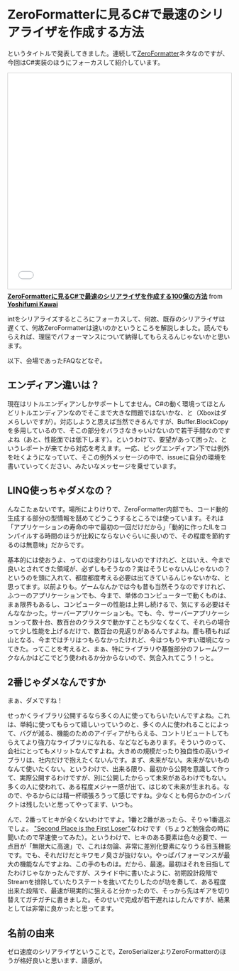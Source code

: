 # ZeroFormatterに見るC#で最速のシリアライザを作成する方法

というタイトルで発表してきました。連続して[ZeroFormatter](https://github.com/neuecc/ZeroFormatter)ネタなのですが、今回はC#実装のほうにフォーカスして紹介しています。

<iframe src="//www.slideshare.net/slideshow/embed_code/key/Fh2CqunIBPjdqg" width="595" height="485" frameborder="0" marginwidth="0" marginheight="0" scrolling="no" style="border:1px solid #CCC; border-width:1px; margin-bottom:5px; max-width: 100%;" allowfullscreen> </iframe> <div style="margin-bottom:5px"> <strong> <a href="//www.slideshare.net/neuecc/zeroformatterc100" title="ZeroFormatterに見るC#で最速のシリアライザを作成する100億の方法" target="_blank">ZeroFormatterに見るC#で最速のシリアライザを作成する100億の方法</a> </strong> from <strong><a target="_blank" href="//www.slideshare.net/neuecc">Yoshifumi Kawai</a></strong> </div>

intをシリアライズするところにフォーカスして、何故、既存のシリアライザは遅くて、何故ZeroFormatterは速いのかというところを解説しました。読んでもらえれば、理屈でパフォーマンスについて納得してもらえるんじゃないかと思います。

以下、会場であったFAQなどなぞ。

エンディアン違いは？
---
現在はリトルエンディアンしかサポートしてません。C#の動く環境ってほとんどリトルエンディアンなのでそこまで大きな問題ではないかな、と（Xboxはダメらしいですが）。対応しようと思えば当然できるんですが、Buffer.BlockCopyを多用しているので、そこの部分をバラさなきゃいけないので若干手間なのですよね（あと、性能面では低下します）。というわけで、要望があって困った、というレポートが来てから対応を考えます。一応、ビッグエンディアン下では例外を吐くようになっていて、そこの例外メッセージの中で、issueに自分の環境を書いていってください、みたいなメッセージを乗せています。

LINQ使っちゃダメなの？
---
んなこたぁないです。場所によりけりで、ZeroFormatter内部でも、コード動的生成する部分の型情報を舐めてどうこうするところでは使っています。それは「アプリケーションの寿命の中で最初の一回だけだから」「動的に作ったILをコンパイルする時間のほうが比較にならないぐらいに長いので、その程度を節約するのは無意味」だからです。

基本的には使おうよ、ってのは変わりはしないのですけれど、とはいえ、今まで良いとされてきた領域が、必ずしもそうなの？実はそうじゃないんじゃないの？というのを頭に入れて、都度都度考える必要は出てきているんじゃないかな、と思ってます。以前よりも。ゲームなんかでは今も昔も当然そうなのですけれど、ふつーのアプリケーションでも、今まで、単体のコンピューターで動くものは、まぁ限界もあるし、コンピューターの性能は上昇し続けるで、気にする必要はそんななかった。サーバーアプリケーションも。でも、今、サーバーアプリケーションって数十台、数百台のクラスタで動かすことも少なくなくて、それらの場合って少し性能を上げるだけで、数百台の見返りがあるんですよね。塵も積もれば山となる、今まではチリはつもらなかったけれど、今はつもりやすい環境になってきた。ってことを考えると、まぁ、特にライブラリや基盤部分のフレームワークなんかはどこでどう使われるか分からないので、気合入れてこう！っと。

2番じゃダメなんですか
---
まぁ、ダメですね！

せっかくライブラリ公開するなら多くの人に使ってもらいたいんですよね。これは、単純に使ってもらって嬉しいっていうのと、多くの人に使われることによって、バグが減る、機能のためのアイディアがもらえる、コントリビュートしてもらえてより強力なライブラリになれる、などなどもあります。そういうのって、会社にとってもメリットなんですよね。大きめの規模だったり独自性の高いライブラリは、社内だけで抱えたくないんです。まず、未来がない。未来がないものなんて使いたくない。というわけで、出来る限り、最初から公開を意識して作って、実際公開するわけですが、別に公開したからって未来があるわけでもない。多くの人に使われて、ある程度メジャー感が出て、はじめて未来が生まれる。なので、やるからには精一杯頑張ろうって感じですね。少なくとも何らかのインパクトは残したいと思ってやってます、いつも。

んで、2番ってヒキが全くないわけですよ。1番と2番があったら、そりゃ1番選ぶでしょ。 ["Second Place is the First Loser"](https://en.wiktionary.org/wiki/first_loser)なわけです（ちょうど勉強会の時に聞いたので早速使ってみた）。というわけで、ヒキのある要素は色々必要で、一点目が「無限大に高速」で、これは勿論、非常に差別化要素になりうる目玉機能です。でも、それだけだとキワモノ臭さが抜けない。やっぱパフォーマンスが最大の機能なんですよね、この手のものは。だから、最速。最初はそれを目指してたわけじゃなかったんですが、スライド中に書いたように、初期設計段階でStreamを排除していたりステートを抜いてたりしたのが功を奏して、ある程度出来た段階で、最速が現実的に狙えると分かったので、そっから先はギアを切り替えてガチガチに書きました。そのせいで完成が若干遅れはしたんですが、結果としては非常に良かったと思ってます。

名前の由来
---
ゼロ速度のシリアライザということで。ZeroSerializerよりZeroFormatterのほうが格好良いと思います、語感が。